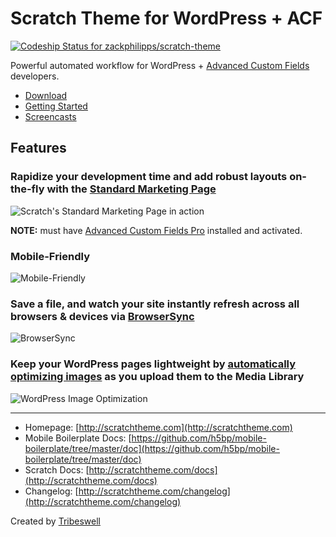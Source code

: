 # Scratch Theme for WordPress + ACF

[ ![Codeship Status for zackphilipps/scratch-theme](https://codeship.com/projects/e3e8c2e0-9db0-0132-4699-4ef4301ddd41/status?branch=master)](https://codeship.com/projects/64584)

Powerful automated workflow for WordPress + [Advanced Custom Fields](http://advancedcustomfields.com) developers.

- [Download](https://github.com/zackphilipps/scratch-theme/archive/master.zip)
- [Getting Started](http://scratchtheme.com/docs/getting-started)
- [Screencasts](http://scratchtheme.com/docs/screencasts/)

## Features

### Rapidize your development time and add robust layouts on-the-fly with the [Standard Marketing Page](http://scratchtheme.com/docs/advanced/#marketing-page)

![Scratch's Standard Marketing Page in action](http://scratchtheme.com/wp-content/themes/scratch-theme/img/marketing-page-slower.gif)

**NOTE:** must have [Advanced Custom Fields Pro](http://www.advancedcustomfields.com/pro) installed and activated.

### Mobile-Friendly

![Mobile-Friendly](http://scratchtheme.com/wp-content/themes/scratch-theme/img/mobile.gif)

### Save a file, and watch your site instantly refresh across all browsers & devices via [BrowserSync](http://www.browsersync.io/)

![BrowserSync](http://scratchtheme.com/wp-content/themes/scratch-theme/img/browsersync.gif)

### Keep your WordPress pages lightweight by [automatically optimizing images](https://github.com/gruntjs/grunt-contrib-imagemin) as you upload them to the Media Library

![WordPress Image Optimization](http://scratchtheme.com/wp-content/themes/scratch-theme/img/imagemin.gif)

---

- Homepage: [http://scratchtheme.com](http://scratchtheme.com)
- Mobile Boilerplate Docs: [https://github.com/h5bp/mobile-boilerplate/tree/master/doc](https://github.com/h5bp/mobile-boilerplate/tree/master/doc)
- Scratch Docs: [http://scratchtheme.com/docs](http://scratchtheme.com/docs)
- Changelog: [http://scratchtheme.com/changelog](http://scratchtheme.com/changelog)

Created by [Tribeswell](http://tribeswell.com)
